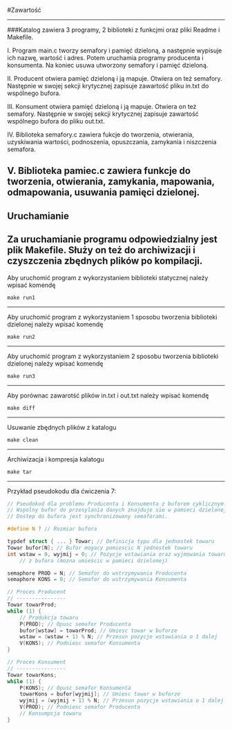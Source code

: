 #Zawartość

----------------------------------------------------------------
###Katalog zawiera 3 programy, 2 biblioteki z funkcjmi oraz pliki Readme i Makefile.

I. Program main.c tworzy semafory i pamięć dzieloną,
a następnie wypisuje ich nazwę, wartość i adres.
Potem uruchamia programy producenta i konsumenta.
Na koniec usuwa utworzony semafory i pamięć dzieloną.

II. Producent otwiera pamięć dzieloną i ją mapuje. Otwiera on też 
semafory. Następnie w swojej sekcji krytycznej zapisuje zawartość 
pliku in.txt do wspólnego bufora.

III. Konsument otwiera pamięć dzieloną i ją mapuje. Otwiera on też 
semafory. Następnie w swojej sekcji krytycznej zapisuje zawartość
wspólnego bufora do pliku out.txt.

IV. Biblioteka semafory.c zawiera fukcje do tworzenia, otwierania,
uzyskiwania wartości, podnoszenia, opuszczania, zamykania i niszczenia 
semafora.

V. Biblioteka pamiec.c zawiera funkcje do tworzenia, otwierania,
zamykania, mapowania, odmapowania, usuwania pamięci dzielonej.
-----------------------------------------------------------------
Uruchamianie
-----------------------------------------------------------------
Za uruchamianie programu odpowiedzialny jest plik Makefile.
Służy on też do archiwizacji i czyszczenia zbędnych plików 
po kompilacji.
-----------------------------------------------------------------
Aby uruchomić program z wykorzystaniem biblioteki statycznej należy 
wpisać komendę 

    make run1 
-----------------------------------------------------------------
Aby uruchomić program z wykorzystaniem 1 sposobu tworzenia biblioteki dzielonej 
należy wpisać komendę 
    
    make run2
-----------------------------------------------------------------
Aby uruchomić program z wykorzystaniem 2 sposobu tworzenia biblioteki dzielonej 
należy wpisać komendę 
    
    make run3
-----------------------------------------------------------------
Aby porównac zawarotść plików in.txt i out.txt należy wpisać komendę

    make diff
-----------------------------------------------------------------
Usuwanie zbędnych plików z katalogu
    
    make clean
-----------------------------------------------------------------
Archiwizacja i kompresja kalatogu

    make tar
-----------------------------------------------------------------


Przykład pseudokodu dla ćwiczenia 7:

```cpp
// Pseudokod dla problemu Producenta i Konsumenta z buforem cyklicznym.
// Wspolny bufor do przesylania danych znajduje sie w pamieci dzielonej.
// Dostep do bufora jest synchronizowany semaforami.

#define N ? // Rozmiar bufora

typdef struct { ... } Towar; // Definicja typu dla jednostek towaru
Towar bufor[N]; // Bufor mogacy pomiescic N jednostek towaru
int wstaw = 0, wyjmij = 0; // Pozycje wstawiania oraz wyjmowania towaru
    // z bufora (mozna umieścic w pamieci dzielonej)

semaphore PROD = N; // Semafor do wstrzymywania Producenta
semaphore KONS = 0; // Semafor do wstrzymywania Konsumenta

// Proces Producent
// ----------------
Towar towarProd;
while (1) {
    // Produkcja towaru
    P(PROD); // Opusc semafor Producenta
    bufor[wstaw] = towarProd; // Umiesc towar w buforze
    wstaw = (wstaw + 1) % N; // Przesun pozycje wstawiania o 1 dalej
    V(KONS); // Podniesc semafor Konsumenta
}

// Proces Konsument
// ----------------
Towar towarKons;
while (1) {
    P(KONS); // Opusc semafor Konsumenta
    towarKons = bufor[wyjmij]; // Umiesc towar w buforze
    wyjmij = (wyjmij + 1) % N; // Przesun pozycje wstawiania o 1 dalej
    V(PROD); // Podniesc semafor Producenta
    // Konsumpcja towaru
}
```